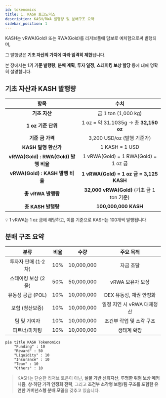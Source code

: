 ```yaml
---
id: tokenomics
title: 1. KASH 토크노믹스
description: KASH/RWA 발행량 및 분배구조 요약
sidebar_position: 1
---
```


KASH는 vRWA(Gold) 또는 RWA(Gold)를 리저브풀에 담보로 예치함으로써 발행되며,

그 발행량은 **기초 자산의 가치에 따라 엄격히 제한**됩니다.

본 장에서는 **1기 기준 발행량**, **분배 계획**, **투자 일정**, **스테이킹 보상 할당** 등에 대해 명확히 설명합니다.

## 기초 자산과 KASH 발행량

| **항목** | **수치** |
| :---: | :---: |
| **기초 자산** | 금 1 ton (1,000 kg) |
| **1 oz 기준 단위** | 1 oz = 약 31.1035g → 총 **32,150 oz** |
| **기준 금 가격** | 3,200 USD/oz (발행 기준가) |
| **KASH 발행 환산가** | 1 KASH = 1 USD |
| **vRWA(Gold) : RWA(Gold) 발행 비율** | 1 vRWA(Gold) = 1 RWA(Gold) = 1 oz 금 |
| **vRWA(Gold) : KASH 발행 비율** | **1 vRWA(Gold) =** **1 oz 금 = 3,125 KASH** |
| **총 vRWA 발행량** | **32,000 vRWA(Gold)** (기초 금 1 ton 기준) |
| **총 KASH 발행량** | **100,000,000 KASH** |

💡 1 vRWA는 1 oz 금에 해당하고, 이를 기준으로 KASH는 100개씩 발행됩니다

## 분배 구조 요약

| **분류** | **비율** | **수량** | **주요 목적** |
| :---: | :---: | :---: | :---: |
| 투자자 판매 (1·2차) | 10% | 10,000,000 | 자금 조달 |
| 스테이킹 보상 (2풀) | 50% | 50,000,000 | vRWA 보유자 보상 |
| 유동성 공급 (POL) | 10% | 10,000,000 | DEX 유동성, 채권 안정화 |
| 보험 (청산보증) | 10% | 10,000,000 | 일정 지연 시 vRWA 대체청산 |
| 팀 및 기여자 | 10% | 10,000,000 | 조건부 락업 및 소각 구조 |
| 파트너/마케팅 | 10% | 10,000,000 | 생태계 확장 |

~~~mermaid
pie title KASH Tokenomics
    "Funding" : 10
    "Reward" : 50
    "Liquidity" : 10
    "Insurance" : 10
    "Team" : 10
    "Others" : 10
~~~

> KASH는 단순한 리저브 토큰이 아닌, **실물 기반 신뢰자산**,
> **투명한 위험 보상 메커니즘**, **상·하단 가격 안정화 전략**,
> 그리고 **조건부 소각형 보험/팀 구조를 포함한 유연한 거버넌스형 분배 모델**을 갖추고 있습니다.
>

